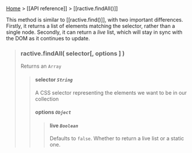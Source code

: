 [Home](ractive-js-documentation) > [[API reference]] > [[ractive.findAll()]]

This method is similar to [[ractive.find()]], with two important differences. Firstly, it returns a list of elements matching the selector, rather than a single node. Secondly, it can return a *live* list, which will stay in sync with the DOM as it continues to update.


> ### ractive.findAll( selector[, options ] )
> Returns an `Array`
> > #### **selector** *`String`*
> > A CSS selector representing the elements we want to be in our collection
> > #### options *`Object`*
> > > #### live *`Boolean`*
> > > Defaults to `false`. Whether to return a live list or a static one.